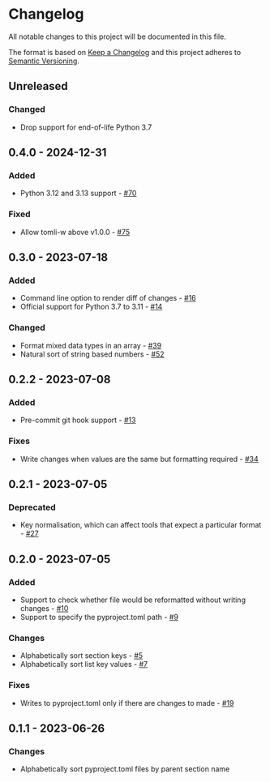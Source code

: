 # Changelog

All notable changes to this project will be documented in this file.

The format is based on [Keep a Changelog](http://keepachangelog.com/)
and this project adheres to [Semantic Versioning](http://semver.org/).

## Unreleased

### Changed

- Drop support for end-of-life Python 3.7

## 0.4.0 - 2024-12-31

### Added

- Python 3.12 and 3.13 support - [#70](https://github.com/kieran-ryan/pyprojectsort/pull/70)

### Fixed

- Allow tomli-w above v1.0.0 - [#75](https://github.com/kieran-ryan/pyprojectsort/pull/75)

## 0.3.0 - 2023-07-18

### Added

- Command line option to render diff of changes - [#16](https://github.com/kieran-ryan/pyprojectsort/issues/16)
- Official support for Python 3.7 to 3.11 - [#14](https://github.com/kieran-ryan/pyprojectsort/issues/14)

### Changed

- Format mixed data types in an array - [#39](https://github.com/kieran-ryan/pyprojectsort/issues/39)
- Natural sort of string based numbers - [#52](https://github.com/kieran-ryan/pyprojectsort/pull/52)

## 0.2.2 - 2023-07-08

### Added

- Pre-commit git hook support - [#13](https://github.com/kieran-ryan/pyprojectsort/issues/13)

### Fixes

- Write changes when values are the same but formatting required - [#34](https://github.com/kieran-ryan/pyprojectsort/issues/34)

## 0.2.1 - 2023-07-05

### Deprecated

- Key normalisation, which can affect tools that expect a particular format - [#27](https://github.com/kieran-ryan/pyprojectsort/issues/27)

## 0.2.0 - 2023-07-05

### Added

- Support to check whether file would be reformatted without writing changes - [#10](https://github.com/kieran-ryan/pyprojectsort/issues/10)
- Support to specify the pyproject.toml path - [#9](https://github.com/kieran-ryan/pyprojectsort/issues/9)

### Changes

- Alphabetically sort section keys - [#5](https://github.com/kieran-ryan/pyprojectsort/issues/5)
- Alphabetically sort list key values - [#7](https://github.com/kieran-ryan/pyprojectsort/issues/7)

### Fixes

- Writes to pyproject.toml only if there are changes to made - [#19](https://github.com/kieran-ryan/pyprojectsort/pull/19)

## 0.1.1 - 2023-06-26

### Changes

- Alphabetically sort pyproject.toml files by parent section name
